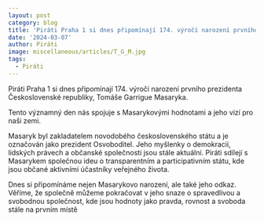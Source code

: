 ```yaml
---
layout: post
category: blog
title: 'Piráti Praha 1 si dnes připomínají 174. výročí narození prvního prezidenta Československé republiky, Tomáše Garrigue Masaryka'
date: '2024-03-07'
author: Piráti
image: miscellaneous/articles/T_G_M.jpg
tags:
  - Piráti
---
```


Piráti Praha 1 si dnes připomínají 174. výročí narození prvního prezidenta Československé republiky, Tomáše Garrigue Masaryka.

Tento významný den nás spojuje s Masarykovými hodnotami a jeho vizí pro naši zemi.

Masaryk byl zakladatelem novodobého československého státu a je označován jako prezident Osvoboditel. Jeho myšlenky o demokracii, lidských právech a občanské společnosti jsou stále aktuální. Piráti sdílejí s Masarykem společnou ideu o transparentním a participativním státu, kde jsou občané aktivními účastníky veřejného života.

Dnes si připomínáme nejen Masarykovo narození, ale také jeho odkaz. Věříme, že společně můžeme pokračovat v jeho snaze o spravedlivou a svobodnou společnost, kde jsou hodnoty jako pravda, rovnost a svoboda stále na prvním místě

